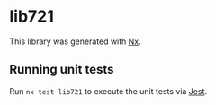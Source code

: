 # lib721

This library was generated with [Nx](https://nx.dev).

## Running unit tests

Run `nx test lib721` to execute the unit tests via [Jest](https://jestjs.io).
